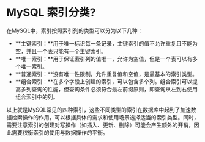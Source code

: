 # MySQL 索引分类?

在MySQL中，索引按照索引列的类型可以分为以下几种：

+ **主键索引：**用于唯一标识每一条记录，主键索引的值不允许重复且不能为空，并且一个表只能有一个主键索引。
+ **唯一索引：**用于保证索引列的值唯一，允许为空值，但是一个表可以有多个唯一索引。
+ **普通索引：**没有唯一性限制，允许重复值和空值，是最基本的索引类型。
+ **组合索引：**在多个字段上创建的索引，可以包含多个列。组合索引可以提高多列查询的性能，但查询条件必须符合最左前缀原则，即查询从左到右使用组合索引中的列。

以上就是MySQL常见的四种索引，这些不同类型的索引在数据库中起到了加速数据检索操作的作用，可以根据具体的需求和使用场景选择适当的索引类型。同时，需要注意索引的创建对写操作（如插入、更新、删除）可能会产生额外的开销，因此需要权衡索引的使用与数据操作的平衡。

